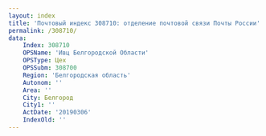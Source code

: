 ```yaml
---
layout: index
title: 'Почтовый индекс 308710: отделение почтовой связи Почты России'
permalink: /308710/
data:
    Index: 308710
    OPSName: 'Ивц Белгородской Области'
    OPSType: Цех
    OPSSubm: 308700
    Region: 'Белгородская область'
    Autonom: ''
    Area: ''
    City: Белгород
    City1: ''
    ActDate: '20190306'
    IndexOld: ''
---
```

